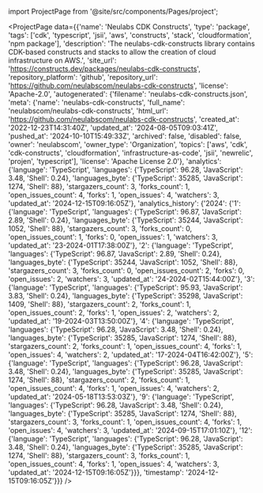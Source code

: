 
import ProjectPage from '@site/src/components/Pages/project';

<ProjectPage
    data={{'name': 'Neulabs CDK Constructs', 'type': 'package', 'tags': ['cdk', 'typescript', 'jsii', 'aws', 'constructs', 'stack', 'cloudformation', 'npm package'], 'description': 'The neulabs-cdk-constructs library contains CDK-based constructs and stacks to allow the creation of cloud infrastructure on AWS.', 'site_url': 'https://constructs.dev/packages/neulabs-cdk-constructs', 'repository_platform': 'github', 'repository_url': 'https://github.com/neulabscom/neulabs-cdk-constructs', 'license': 'Apache-2.0', 'autogenerated': {'filename': 'neulabs-cdk-constructs.json', 'meta': {'name': 'neulabs-cdk-constructs', 'full_name': 'neulabscom/neulabs-cdk-constructs', 'html_url': 'https://github.com/neulabscom/neulabs-cdk-constructs', 'created_at': '2022-12-23T14:31:40Z', 'updated_at': '2024-08-05T09:03:41Z', 'pushed_at': '2024-10-10T15:49:33Z', 'archived': false, 'disabled': false, 'owner': 'neulabscom', 'owner_type': 'Organization', 'topics': ['aws', 'cdk', 'cdk-constructs', 'cloudformation', 'infrastructure-as-code', 'jsii', 'newrelic', 'projen', 'typescript'], 'license': 'Apache License 2.0'}, 'analytics': {'language': 'TypeScript', 'languages': {'TypeScript': 96.28, 'JavaScript': 3.48, 'Shell': 0.24}, 'languages_byte': {'TypeScript': 35285, 'JavaScript': 1274, 'Shell': 88}, 'stargazers_count': 3, 'forks_count': 1, 'open_issues_count': 4, 'forks': 1, 'open_issues': 4, 'watchers': 3, 'updated_at': '2024-12-15T09:16:05Z'}, 'analytics_history': {'2024': {'1': {'language': 'TypeScript', 'languages': {'TypeScript': 96.87, 'JavaScript': 2.89, 'Shell': 0.24}, 'languages_byte': {'TypeScript': 35244, 'JavaScript': 1052, 'Shell': 88}, 'stargazers_count': 3, 'forks_count': 0, 'open_issues_count': 1, 'forks': 0, 'open_issues': 1, 'watchers': 3, 'updated_at': '23-2024-01T17:38:00Z'}, '2': {'language': 'TypeScript', 'languages': {'TypeScript': 96.87, 'JavaScript': 2.89, 'Shell': 0.24}, 'languages_byte': {'TypeScript': 35244, 'JavaScript': 1052, 'Shell': 88}, 'stargazers_count': 3, 'forks_count': 0, 'open_issues_count': 2, 'forks': 0, 'open_issues': 2, 'watchers': 3, 'updated_at': '24-2024-02T15:44:00Z'}, '3': {'language': 'TypeScript', 'languages': {'TypeScript': 95.93, 'JavaScript': 3.83, 'Shell': 0.24}, 'languages_byte': {'TypeScript': 35298, 'JavaScript': 1409, 'Shell': 88}, 'stargazers_count': 2, 'forks_count': 1, 'open_issues_count': 2, 'forks': 1, 'open_issues': 2, 'watchers': 2, 'updated_at': '19-2024-03T13:50:00Z'}, '4': {'language': 'TypeScript', 'languages': {'TypeScript': 96.28, 'JavaScript': 3.48, 'Shell': 0.24}, 'languages_byte': {'TypeScript': 35285, 'JavaScript': 1274, 'Shell': 88}, 'stargazers_count': 2, 'forks_count': 1, 'open_issues_count': 4, 'forks': 1, 'open_issues': 4, 'watchers': 2, 'updated_at': '17-2024-04T16:42:00Z'}, '5': {'language': 'TypeScript', 'languages': {'TypeScript': 96.28, 'JavaScript': 3.48, 'Shell': 0.24}, 'languages_byte': {'TypeScript': 35285, 'JavaScript': 1274, 'Shell': 88}, 'stargazers_count': 2, 'forks_count': 1, 'open_issues_count': 4, 'forks': 1, 'open_issues': 4, 'watchers': 2, 'updated_at': '2024-05-18T13:53:03Z'}, '9': {'language': 'TypeScript', 'languages': {'TypeScript': 96.28, 'JavaScript': 3.48, 'Shell': 0.24}, 'languages_byte': {'TypeScript': 35285, 'JavaScript': 1274, 'Shell': 88}, 'stargazers_count': 3, 'forks_count': 1, 'open_issues_count': 4, 'forks': 1, 'open_issues': 4, 'watchers': 3, 'updated_at': '2024-09-15T17:01:10Z'}, '12': {'language': 'TypeScript', 'languages': {'TypeScript': 96.28, 'JavaScript': 3.48, 'Shell': 0.24}, 'languages_byte': {'TypeScript': 35285, 'JavaScript': 1274, 'Shell': 88}, 'stargazers_count': 3, 'forks_count': 1, 'open_issues_count': 4, 'forks': 1, 'open_issues': 4, 'watchers': 3, 'updated_at': '2024-12-15T09:16:05Z'}}}, 'timestamp': '2024-12-15T09:16:05Z'}}}
/>

